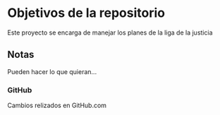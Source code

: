 # Objetivos de la repositorio

Este proyecto se encarga de manejar los planes de la liga de la justicia


## Notas
Pueden hacer lo que quieran...

### GitHub
Cambios relizados en GitHub.com
